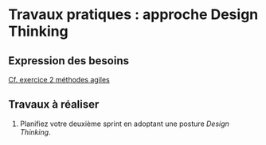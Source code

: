 # Travaux pratiques : approche Design Thinking

## Expression des besoins 

[Cf. exercice 2 méthodes agiles](https://github.com/2022-11-28-POE-FRONTEND-M2I/AGILE/blob/main/1-exercices/ex2-backlog.md)

## Travaux à réaliser

1. Planifiez votre deuxième sprint en adoptant une posture *Design Thinking*.
